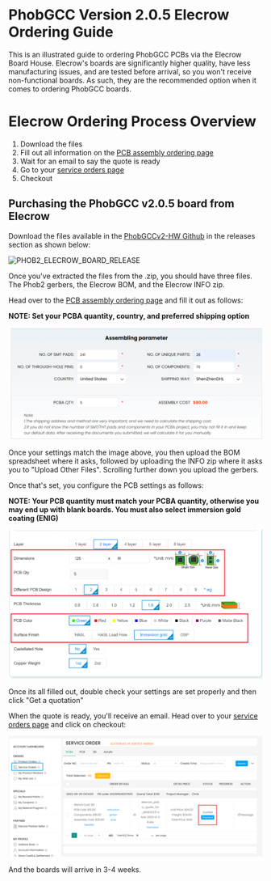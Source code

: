 # PhobGCC Version 2.0.5 Elecrow Ordering Guide

This is an illustrated guide to ordering PhobGCC PCBs via the Elecrow Board House. Elecrow's boards are significantly higher quality, have less manufacturing issues, and are tested before arrival, so you won't receive non-functional boards. As such, they are the recommended option when it comes to ordering PhobGCC boards.

# Elecrow Ordering Process Overview

1. Download the files
2. Fill out all information on the [PCB assembly ordering page](https://www.elecrow.com/pcb-assembly.html)
3. Wait for an email to say the quote is ready
4. Go to your [service orders page](https://www.elecrow.com/porder/pcba/orders)
5. Checkout

## Purchasing the PhobGCC v2.0.5 board from Elecrow

Download the files available in the [PhobGCCv2-HW Github](https://github.com/PhobGCC/PhobGCCv2-HW/releases/tag/v2.0.5) in the releases section as shown below:

![PHOB2_ELECROW_BOARD_RELEASE](/For_Makers/Phob_Ordering_Guide_Images/phob2_elecrow_release.PNG)

Once you've extracted the files from the .zip, you should have three files. The Phob2 gerbers, the Elecrow BOM, and the Elecrow INFO zip.

Head over to the [PCB assembly ordering page](https://www.elecrow.com/pcb-assembly.html) and fill it out as follows:

**NOTE: Set your PCBA quantity, country, and preferred shipping option**

![PHOB2_ELECROW_BOARD_OPTIONS](/For_Makers/Phob_Ordering_Guide_Images/phob2_elecrow_new_options.PNG)

Once your settings match the image above, you then upload the BOM spreadsheet where it asks, followed by uploading the INFO zip where it asks you to "Upload Other Files".
Scrolling further down you upload the gerbers.

Once that's set, you configure the PCB settings as follows:

**NOTE: Your PCB quantity must match your PCBA quantity, otherwise you may end up with blank boards. You must also select immersion gold coating (ENIG)**

![PHOB2_ELECROW_BOARD_OPTIONS](/For_Makers/Phob_Ordering_Guide_Images/phob2_elecrow_pcb_options.PNG)

Once its all filled out, double check your settings are set properly and then click "Get a quotation"

When the quote is ready, you'll receive an email. Head over to your [service orders page](https://www.elecrow.com/porder/pcba/orders) and click on checkout:

![PHOB2_ELECROW_BOARD_OPTIONS](/For_Makers/Phob_Ordering_Guide_Images/phob2_service_orders.PNG)

And the boards will arrive in 3-4 weeks. 
